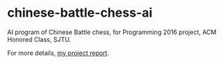 # chinese-battle-chess-ai
AI program of Chinese Battle chess, for Programming 2016 project, ACM Honored Class, SJTU.

For more details, [my project report](https://github.com/Evensgn/chinese-battle-chess-ai/blob/master/project_report.pdf).
